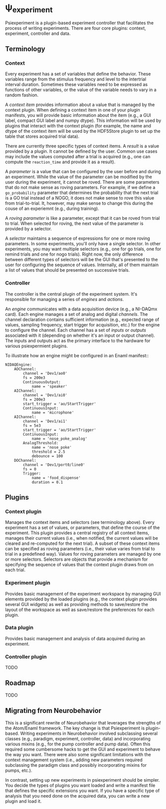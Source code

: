 ψ<sub>experiment</sub>
======================

Psiexperiment is a plugin-based experiment controller that facilitates the
process of writing experiments. There are four core plugins: context,
experiment, controller and data.

Terminology
-----------

### Context

Every experiment has a set of variables that define the behavior. These
variables range from the stimulus frequency and level to the intertrial
interval duration. Sometimes these variables need to be expressed as functions
of other variables, or the value of the variable needs to vary in a random
fashion.

A *context item* provides information about a value that is managed by the
context plugin. When defining a context item in one of your plugin manifests,
you will provide basic information about the item (e.g., a GUI label, compact
GUI label and numpy dtype). This information will be used by plugins that
interact with the context plugin (for example, the name and dtype of the
context item will be used by the HDF5Store plugin to set up the table that
stores acquired trial data).

There are currently three specific types of context items. A *result* is a
value provided by a plugin. It cannot be defined by the user. Common use cases
may include the values computed after a trial is acquired (e.g., one can
compute the `reaction_time` and provide it as a result).

A *parameter* is a value that can be configured by the user before and during
an experiment. While the value of the parameter can be modified by the user
during the experiment, it cannot be roved. There are some parameters that do
not make sense as roving parameters. For example, if we define a
`go_probability` parameter that determines the probability that the next trial
is a GO trial instead of a NOGO, it does not make sense to rove this value from
trial-to-trial. It, however, may make sense to change this during the couse of
an experiemnt (e.g., during training).

A *roving parameter* is like a parameter, except that it can be roved from
trial to trial. When selected for roving, the next value of the parameter is
provided by a selector.

A *selector* maintains a sequence of expressions for one or more roving
parameters. In some experiments, you'll only have a single selector. In other
experiments, you may want multiple selectors (e.g., one for go trials, one for
remind trials and one for nogo trials). Right now, the only difference between
different types of selectors will be the GUI that's presented to the user for
configuring the sequence of values. Internally, all of them maintain a list of
values that should be presented on successive trials.

### Controller

The controller is the central plugin of the experiment system. It's responsible
for managing a series of *engines* and *actions*. 

An *engine* communicates with a data acquisition device (e.g., a NI-DAQmx
card). Each engine manages a set of analog and digital *channels*. The channel
declaration contains sufficient information (e.g., expected range of values,
sampling frequency, start trigger for acquisition, etc.) for the engine to
configure the channel. Each channel has a set of *inputs* or *outputs*
associated with it (depending on whether it's an input or output channel). The
inputs and outputs act as the primary interface to the hardware for various
psiexpermient plugins. 

To illustrate how an engine might be configured in an Enaml manifest::

    NIDAQEngine:
        AOChannel:
            channel = 'Dev1/ao0'
            fs = 200e3
            ContinuousOutput:
                name = 'speaker'
        AIChannel:
            channel = 'Dev1/ai0'
            fs = 200e3
            start_trigger = 'ao/StartTrigger'
            ContinuousInput:
                name = 'microphone'
        AIChannel:
            channel = 'Dev1/ai1'
            fs = 5e3
            start_trigger = 'ao/StartTrigger'
            ContinuousInput:
                name = 'nose_poke_analog'
            AnalogThreshold:
                name = 'nose_poke'
                threshold = 2.5
                debounce = 100
        DOChannel:
            channel = 'Dev1/port0/line0'
            fs = 0
            Trigger:
                name = 'food_dispense'
                duration = 0.1    


Plugins
-------

### Context plugin

Manages the context items and selectors (see terminology above).  Every
experiment has a set of values, or parameters, that define the course of the
experiment.  This plugin provides a central registry of all context items,
manages their current values (i.e., when notified, the current values will be
cleared and re-computed for the next trial).  A subset of these context items
can be specified as roving parameters (i.e., their value varies from trial to
trial in a predefined way). Values for roving parameters are managed by one or
more selectors.  Selectors are objects that provide a mechanism for specifying
the sequence of values that the context plugin draws from on each trial. 

### Experiment plugin

Provides basic management of the experiment workspace by managing GUI elements
provided by the loaded plugins (e.g., the context plugin provides several GUI
widgets) as well as providing methods to save/restore the layout of the
workspace as well as save/restore the preferences for each plugin.

### Data plugin

Provides basic management and analysis of data acquired during an experiment.

### Controller plugin

TODO


Roadmap
-------

TODO

Migrating from Neurobehavior 
----------------------------

This is a significant rewrite of Neurobehavior that leverages the strengths of
the Atom/Enaml framework. The key change is that Psiexperiment is plugin-based.
Writing experiments in Neurobehavior involved subclassing several classes
(e.g., paradigm, experiment, controller, data) and incorporating various mixins
(e.g., for the pump controller and pump data). Often this required some
cumbersome hacks to get the GUI and experiment to behave the way you want.
There were also some significant limitations with the context management system
(i.e., adding new parameters required subclassing the paradigm class and
possibly incorporating mixins for pumps, etc.). 

In contrast, setting up new experiments in psiexperiment should be simpler. You
decide the types of plugins you want loaded and write a manifest file that
defines the specific extensions you want. If you have a specific type of
analysis that you need done on the acquired data, you can write a new plugin
and load it.
